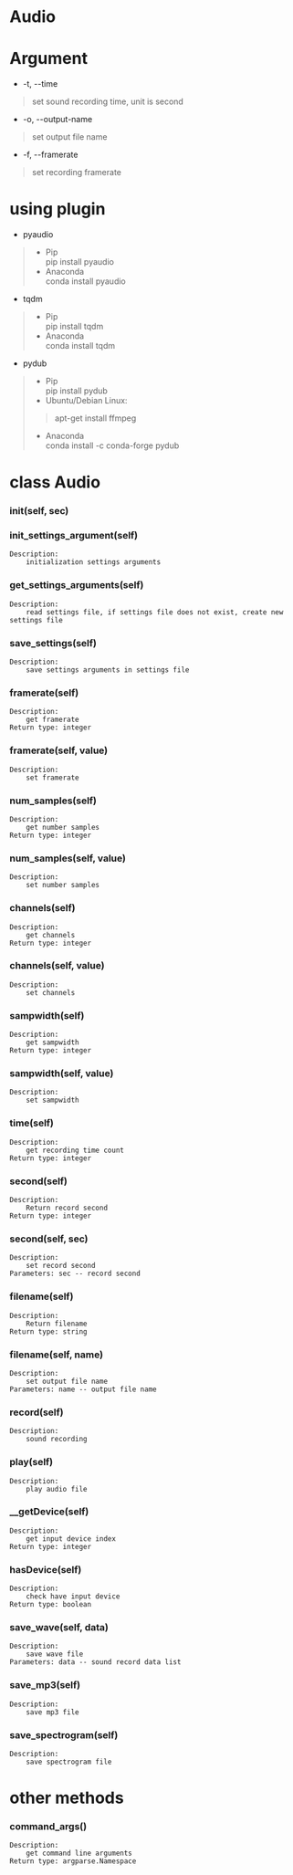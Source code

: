 # Audio

# Argument
* -t, --time
>   set sound recording time, unit is second
* -o, --output-name
>   set output file name
* -f, --framerate
>   set recording framerate

# using plugin
* pyaudio
> * Pip  
> pip install pyaudio  
> * Anaconda  
> conda install pyaudio
* tqdm
> * Pip  
> pip install tqdm  
> * Anaconda  
> conda install tqdm
* pydub  
> * Pip  
> pip install pydub  
> * Ubuntu/Debian Linux:  
>  > apt-get install ffmpeg  
> * Anaconda  
> conda install -c conda-forge pydub  

# class Audio

### __init__(self, sec)
### init_settings_argument(self)
    Description:
        initialization settings arguments
### get_settings_arguments(self)
    Description:
        read settings file, if settings file does not exist, create new settings file
### save_settings(self)
    Description:
        save settings arguments in settings file
### framerate(self)
    Description:
        get framerate
    Return type: integer
### framerate(self, value)
    Description:
        set framerate
### num_samples(self)
    Description:
        get number samples
    Return type: integer
### num_samples(self, value)
    Description:
        set number samples
### channels(self)
    Description:
        get channels
    Return type: integer
### channels(self, value)
    Description:
        set channels
### sampwidth(self)
    Description:
        get sampwidth
    Return type: integer
### sampwidth(self, value)
    Description:
        set sampwidth
### time(self)
    Description:
        get recording time count
    Return type: integer
### second(self)
    Description:
        Return record second
    Return type: integer
### second(self, sec)
    Description:
        set record second
    Parameters: sec -- record second
### filename(self)
    Description:
        Return filename
    Return type: string
### filename(self, name)
    Description:
        set output file name
    Parameters: name -- output file name
### record(self)
    Description:
        sound recording
### play(self)
    Description:
        play audio file
### __getDevice(self)
    Description:
        get input device index
    Return type: integer
### hasDevice(self)
    Description:
        check have input device
    Return type: boolean
### save_wave(self, data)
    Description:
        save wave file
    Parameters: data -- sound record data list
### save_mp3(self)
    Description:
        save mp3 file
### save_spectrogram(self)
    Description:
        save spectrogram file

# other methods
### command_args()
    Description:
        get command line arguments
    Return type: argparse.Namespace